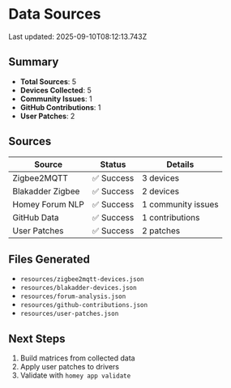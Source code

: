 # Data Sources

Last updated: 2025-09-10T08:12:13.743Z

## Summary
- **Total Sources**: 5
- **Devices Collected**: 5
- **Community Issues**: 1
- **GitHub Contributions**: 1
- **User Patches**: 2

## Sources

| Source | Status | Details |
|--------|--------|---------|
| Zigbee2MQTT | ✅ Success | 3 devices |
| Blakadder Zigbee | ✅ Success | 2 devices |
| Homey Forum NLP | ✅ Success | 1 community issues |
| GitHub Data | ✅ Success | 1 contributions |
| User Patches | ✅ Success | 2 patches |

## Files Generated
- `resources/zigbee2mqtt-devices.json`
- `resources/blakadder-devices.json`
- `resources/forum-analysis.json`
- `resources/github-contributions.json`
- `resources/user-patches.json`

## Next Steps
1. Build matrices from collected data
2. Apply user patches to drivers
3. Validate with `homey app validate`
